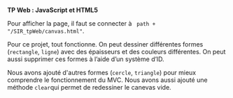 **TP Web : JavaScript et HTML5**

Pour afficher la page, il faut se connecter à ` path + "/SIR_tpWeb/canvas.html"`.

Pour ce projet, tout fonctionne. On peut dessiner différentes formes (`rectangle`, `ligne`) avec des épaisseurs et des couleurs différentes. On peut aussi supprimer ces formes à l’aide d’un système d’ID.

Nous avons ajouté d'autres formes (`cercle`, `triangle`) pour mieux comprendre le fonctionnement du MVC. Nous avons aussi ajouté une méthode `clear`qui permet de redessiner le canevas vide.
